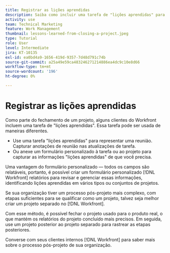 ```yaml
---
title: Registrar as lições aprendidas
description: Saiba como incluir uma tarefa de "lições aprendidas" para identificar o que deu certo e o que pode melhorar na próxima vez.
activity: use
team: Technical Marketing
feature: Work Management
thumbnail: lessons-learned-from-closing-a-project.jpeg
type: Tutorial
role: User
level: Intermediate
jira: KT-10135
exl-id: ea0bd4a9-1656-419d-9357-7d48d791c74b
source-git-commit: a25a49e59ca483246271214886ea4dc9c10e8d66
workflow-type: tm+mt
source-wordcount: '196'
ht-degree: 0%

---
```


# Registrar as lições aprendidas

Como parte do fechamento de um projeto, alguns clientes do Workfront incluem uma tarefa de &quot;lições aprendidas&quot;. Essa tarefa pode ser usada de maneiras diferentes.

* Use uma tarefa &quot;lições aprendidas&quot; para representar uma reunião. Capturar anotações de reunião nas atualizações de tarefa.
* Ou anexe um formulário personalizado à tarefa ou ao projeto para capturar as informações &quot;lições aprendidas&quot; de que você precisa.

Uma vantagem do formulário personalizado — todos os campos são relatáveis, portanto, é possível criar um formulário personalizado [!DNL Workfront] relatórios para revisar e gerenciar essas informações, identificando lições aprendidas em vários tipos ou conjuntos de projetos.

Se sua organização tiver um processo pós-projeto mais complexo, com etapas suficientes para se qualificar como um projeto, talvez seja melhor criar um projeto separado no [!DNL Workfront].

Com esse método, é possível fechar o projeto usado para o produto real, o que mantém os relatórios do projeto concluído mais precisos. Em seguida, use um projeto posterior ao projeto separado para rastrear as etapas posteriores.

Converse com seus clientes internos [!DNL Workfront] para saber mais sobre o processo pós-projeto de sua organização.
